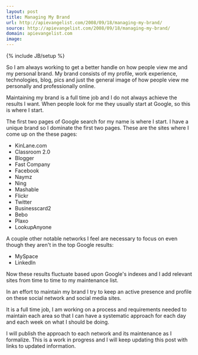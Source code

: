 ```yaml
---
layout: post
title: Managing My Brand
url: http://apievangelist.com/2008/09/18/managing-my-brand/
source: http://apievangelist.com/2008/09/18/managing-my-brand/
domain: apievangelist.com
image: 
---
```

{% include JB/setup %}<p>So I am always working to get a better handle on how people view me and my personal brand.  My brand consists of my profile, work experience, technologies, blog, pics and just the general image of how people view me personally and professionally online.<p></p>
Maintaining my brand is a full time job and I do not always achieve the results I want.  When people look for me they usually start at Google, so this is where I start.<p></p>
The first two pages of Google search for my name is where I start.  I have a unique brand so I dominate the first two pages.  These are the sites where I come up on the these pages:
<ul class="mainlist">
	<li>KinLane.com</li>
	<li>Classroom 2.0</li>
	<li>Blogger</li>
	<li>Fast Company</li>
	<li>Facebook</li>
	<li>Naymz</li>
	<li>Ning</li>
	<li>Mashable</li>
	<li>Flickr</li>
	<li>Twitter</li>
	<li>Businesscard2</li>
	<li>Bebo</li>
	<li>Plaxo</li>
	<li>LookupAnyone</li>
</ul>
A couple other notable networks I feel are necessary to focus on even though they aren't in the top Google results:
<ul class="mainlist">
	<li>MySpace</li>
	<li>LinkedIn</li>
</ul>
Now these results fluctuate based upon Google's indexes and I add relevant sites from time to time to my maintenance list.<p></p>
In an effort to maintain my brand I try to keep an active presence and profile on these social network and social media sites.<p></p>
It is a full time job, I am working on a process and requirements needed to maintain each area so that I can have a systematic approach for each day and each week on what I should be doing.<p></p>
I will publish the approach to each network and its maintenance as I formalize.  This is a work in progress and I will keep updating this post with links to updated information.</p>
